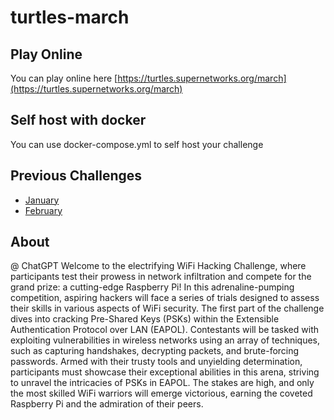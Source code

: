 # turtles-march

## Play Online

You can play online here [https://turtles.supernetworks.org/march](https://turtles.supernetworks.org/march)

## Self host with docker

You can use docker-compose.yml to self host your challenge

## Previous Challenges

* [January](https://github.com/spr-networks/turtles-january-23/)
* [February](https://github.com/spr-networks/turtles-feb-2023/)


## About
@ ChatGPT
Welcome to the electrifying WiFi Hacking Challenge, where participants test their prowess in network infiltration and compete for the grand prize: a cutting-edge Raspberry Pi! In this adrenaline-pumping competition, aspiring hackers will face a series of trials designed 
to assess their skills in various aspects of WiFi security. The first part of the challenge dives into cracking Pre-Shared Keys (PSKs) within the Extensible Authentication Protocol over LAN (EAPOL). Contestants will be tasked with exploiting vulnerabilities in wireless 
networks using an array of techniques, such as capturing handshakes, decrypting packets, and brute-forcing passwords. Armed with their trusty tools and unyielding determination, participants must showcase their exceptional abilities in this arena, striving to unravel the 
intricacies of PSKs in EAPOL. The stakes are high, and only the most skilled WiFi warriors will emerge victorious, earning the coveted Raspberry Pi and the admiration of their peers.

